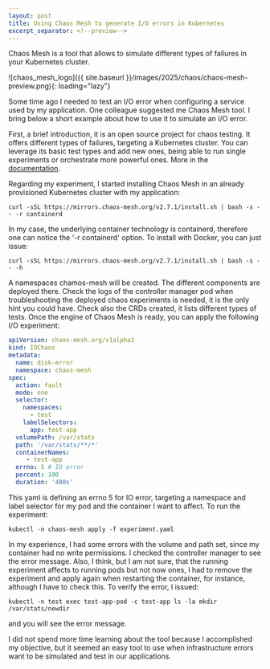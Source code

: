 ```yaml
---
layout: post
title: Using Chaos Mesh to generate I/O errors in Kubernetes
excerpt_separator: <!--preview-->
---
```

Chaos Mesh is a tool that allows to simulate different types of failures in your Kubernetes cluster.
<!--preview-->

![chaos_mesh_logo]({{ site.baseurl }}/images/2025/chaos/chaos-mesh-preview.png){: loading="lazy"}

Some time ago I needed to test an I/O error when configuring a service used by my application. One colleague suggested me Chaos Mesh tool. I bring below a short example about how to use it to simulate an I/O error.

First, a brief introduction, it is an open source project for chaos testing. It offers different types of failures, targeting a Kubernetes cluster. You can leverage its basic test types and add new ones, being able to run single experiments or orchestrate more powerful ones. More in the
[documentation](https://chaos-mesh.org/docs/).

Regarding my experiment, I started installing Chaos Mesh in an already provisioned Kubernetes cluster with my application:

```
curl -sSL https://mirrors.chaos-mesh.org/v2.7.1/install.sh | bash -s -- -r containerd
```

In my case, the underlying container technology is containerd, therefore one can notice the '-r containerd' option. To install with Docker, you can just issue:

```
curl -sSL https://mirrors.chaos-mesh.org/v2.7.1/install.sh | bash -s -- -h
```

A namespaces chamos-mesh will be created. The different components are deployed there. Check the logs of the controller manager pod when troubleshooting the deployed chaos experiments is needed, it is the only hint you could have. Check also the CRDs created, it lists different types of tests.
Once the engine of Chaos Mesh is ready, you can apply the following I/O experiment:

```yaml
apiVersion: chaos-mesh.org/v1alpha1
kind: IOChaos
metadata:
  name: disk-error
  namespace: chaos-mesh
spec:
  action: fault
  mode: one
  selector:
    namespaces:
      - test
    labelSelectors:
      app: test-app
  volumePath: /var/stats
  path: '/var/stats/**/*'
  containerNames:
     - test-app
  errno: 5 # IO error
  percent: 100
  duration: '400s'
```

This yaml is defining an errno 5 for IO error, targeting a namespace and label selector for my pod and the container I want to affect. To run the experiment:

```
kubectl -n chaos-mesh apply -f experiment.yaml
```

In my experience, I had some errors with the volume and path set, since my container had no write permissions. I checked the controller manager to see the error message. Also, I think, but I am not sure, that the running experiment affects to running pods but not now ones, I had to remove the experiment
and apply again when restarting the container, for instance, although I have to check this.
To verify the error, I issued:

```
kubectl -n test exec test-app-pod -c test-app ls -la mkdir /var/stats/newdir
```

and you will see the error message.

I did not spend more time learning about the tool because I accomplished my objective, but it seemed an easy tool to use when infrastructure errors want to be simulated and test in our applications.
